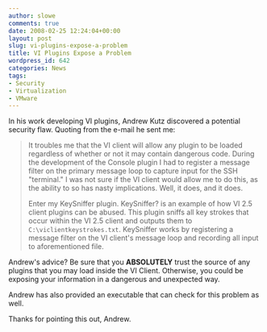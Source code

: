 ```yaml
---
author: slowe
comments: true
date: 2008-02-25 12:24:04+00:00
layout: post
slug: vi-plugins-expose-a-problem
title: VI Plugins Expose a Problem
wordpress_id: 642
categories: News
tags:
- Security
- Virtualization
- VMware
---
```


In his work developing VI plugins, Andrew Kutz discovered a potential security flaw. Quoting from the e-mail he sent me:

>It troubles me that the VI client will allow any plugin to be loaded regardless of whether or not it may contain dangerous code. During the development of the Console plugin I had to register a message filter on the primary message loop to capture input for the SSH "terminal." I was not sure if the VI client would allow me to do this, as the ability to so has nasty implications. Well, it does, and it does.  
>
>Enter my KeySniffer plugin. KeySniffer? is an example of how VI 2.5 client plugins can be abused. This plugin sniffs all key strokes that occur within the VI 2.5 client and outputs them to `C:\viclientkeystrokes.txt`. KeySniffer works by registering a message filter on the VI client's message loop and recording all input to aforementioned file.

Andrew's advice? Be sure that you **ABSOLUTELY** trust the source of any plugins that you may load inside the VI Client. Otherwise, you could be exposing your information in a dangerous and unexpected way.

Andrew has also provided an executable that can check for this problem as well.

Thanks for pointing this out, Andrew.
